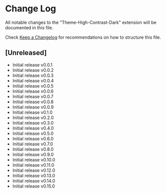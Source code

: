 # Change Log

All notable changes to the "Theme-High-Contrast-Dark" extension will be documented in this file.

Check [Keep a Changelog](http://keepachangelog.com/) for recommendations on how to structure this file.

## [Unreleased]

- Initial release v0.0.1
- Initial release v0.0.2
- Initial release v0.0.3
- Initial release v0.0.4
- Initial release v0.0.5
- Initial release v0.0.6
- Initial release v0.0.7
- Initial release v0.0.8
- Initial release v0.0.9
- Initial release v0.1.0
- Initial release v0.2.0
- Initial release v0.3.0
- Initial release v0.4.0
- Initial release v0.5.0
- Initial release v0.6.0
- Initial release v0.7.0
- Initial release v0.8.0
- Initial release v0.9.0
- Initial release v0.10.0
- Initial release v0.11.0
- Initial release v0.12.0
- Initial release v0.13.0
- Initial release v0.14.0
- Initial release v0.15.0
 